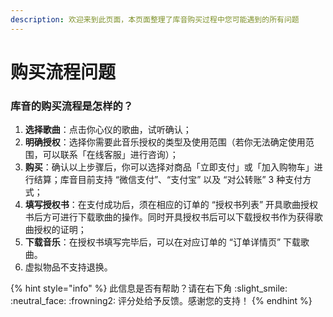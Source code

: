 ```yaml
---
description: 欢迎来到此页面，本页面整理了库音购买过程中您可能遇到的所有问题
---
```


# 购买流程问题

### 库音的购买流程是怎样的？

1. **选择歌曲**：点击你心仪的歌曲，试听确认；
2. **明确授权**：选择你需要此音乐授权的类型及使用范围（若你无法确定使用范围，可以联系「在线客服」进行咨询）；
3. **购买**：确认以上步骤后，你可以选择对商品「立即支付」或「加入购物车」进行结算；库音目前支持 “微信支付”、“支付宝” 以及 “对公转账” 3 种支付方式；
4. **填写授权书**：在支付成功后，须在相应的订单的 “授权书列表” 开具歌曲授权书后方可进行下载歌曲的操作。同时开具授权书后可以下载授权书作为获得歌曲授权的证明；
5. **下载音乐**：在授权书填写完毕后，可以在对应订单的 “订单详情页” 下载歌曲。
6. 虚拟物品不支持退换。



{% hint style="info" %}
此信息是否有帮助？请在右下角 :slight\_smile: :neutral\_face: :frowning2: 评分处给予反馈。感谢您的支持！
{% endhint %}
